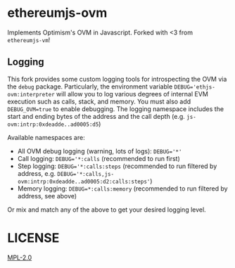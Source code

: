 # ethereumjs-ovm

Implements Optimism's OVM in Javascript. Forked with <3 from `ethereumjs-vm`!

## Logging

This fork provides some custom logging tools for introspecting the OVM via the `debug` package. Particularly, the environment variable `DEBUG='ethjs-ovm:interpreter` will allow you to log various degrees of internal EVM execution such as calls, stack, and memory.
You must also add `DEBUG_OVM=true` to enable debugging.
The logging namespace includes the start and ending bytes of the address and the call depth (e.g. `js-ovm:intrp:0xdeadde..ad0005:d5`)

Available namespaces are:

- All OVM debug logging (warning, lots of logs): `DEBUG='*'`
- Call logging: `DEBUG='*:calls` (recommended to run first)
- Step logging: `DEBUG='*:calls:steps` (recommended to run filtered by address, e.g. `DEBUG='*:calls,js-ovm:intrp:0xdeadde..ad0005:d2:calls:steps'`)
- Memory logging: `DEBUG=*:calls:memory` (recommended to run filtered by address, see above)

Or mix and match any of the above to get your desired logging level.

# LICENSE

[MPL-2.0](https://www.mozilla.org/MPL/2.0/)
